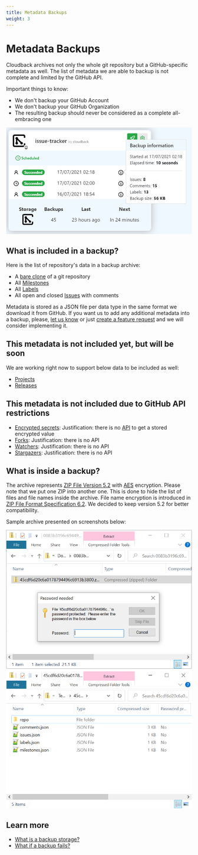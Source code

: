 ```yaml
---
title: Metadata Backups
weight: 3
---
```


# Metadata Backups

Cloudback archives not only the whole git repository but a GitHub-specific metadata as well. The list of metadata we are able to backup is not complete and limited by the GitHub API.

Important things to know:
- We don't backup your GitHub Account 
- We don't backup your GitHub Organization
- The resulting backup should never be considered as a complete all-embracing one

![Metadata](/static/features/issue-tracker-metadata.png)

## What is included in a backup?

Here is the list of repository's data in a backup archive:

- A [bare clone](https://git-scm.com/docs/git-clone#Documentation/git-clone.txt---bare) of a git repository
- All [Milestones](https://docs.github.com/en/issues/using-labels-and-milestones-to-track-work/about-milestones)
- All [Labels](https://docs.github.com/en/issues/using-labels-and-milestones-to-track-work/managing-labels)
- All open and closed [Issues](https://docs.github.com/en/issues/tracking-your-work-with-issues/about-issues) with comments

Metadata is stored as a JSON file per data type in the same format we download it from GitHub. If you want us to add any additional metadata into a backup, please, [let us know](/contact-us) or just [create a feature request](https://github.com/cloudback/issue-tracker/issues/new?template=feature_request.md) and we will consider implementing it.

## This metadata is not included yet, but will be soon

We are working right now to support below data to be included as well:

- [Projects](https://docs.github.com/en/issues/trying-out-the-new-projects-experience/about-projects)
- [Releases](https://docs.github.com/en/github/administering-a-repository/releasing-projects-on-github/about-releases)

## This metadata is not included due to GitHub API restrictions

- [Encrypted secrets](https://docs.github.com/en/actions/reference/encrypted-secrets): Justification: there is no [API](https://docs.github.com/en/rest/reference/actions#get-a-repository-secret) to get a stored encrypted value
- [Forks](https://docs.github.com/en/github/collaborating-with-pull-requests/working-with-forks/about-forks): Justification: there is no API
- [Watchers](https://docs.github.com/en/github/managing-subscriptions-and-notifications-on-github/setting-up-notifications/about-notifications): Justification: there is no API
- [Stargazers](https://docs.github.com/en/rest/reference/activity#starring): Justification: there is no API

## What is inside a backup?

The archive represents [ZIP File Version 5.2](https://pkware.cachefly.net/webdocs/APPNOTE/APPNOTE-5.2.0.txt) with [AES](https://en.wikipedia.org/wiki/Advanced_Encryption_Standard) encryption. Please note that we put one ZIP into another one. This is done to hide the list of files and file names inside the archive. File name encryption is introduced in [ZIP File Format Specification 6.2](https://pkware.cachefly.net/webdocs/APPNOTE/APPNOTE-6.2.0.txt). We decided to keep version 5.2 for better compatibility.

Sample archive presented on screenshots below:

![Inside a backup 1](/static/features/inside-backup-1.png)
![Inside a backup 2](/static/features/inside-backup-2.png)

## Learn more

- [What is a backup storage?](/features/various-backup-storages)
- [What if a backup fails?]()